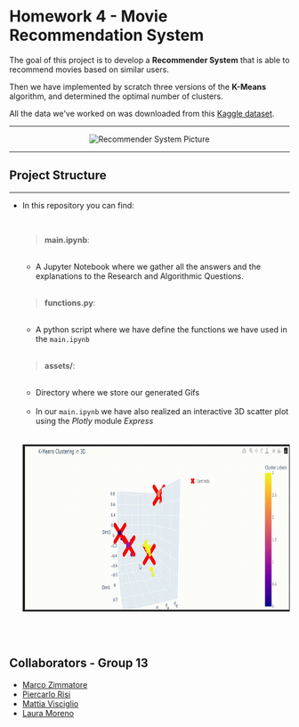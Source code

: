# **Homework 4 - Movie Recommendation System**

The goal of this project is to develop a **Recommender System** that is able to recommend movies based on similar users.

Then we have implemented by scratch three versions of the **K-Means** algorithm, and determined the optimal number of clusters.

All the data we've worked on was downloaded from this [Kaggle dataset](https://www.kaggle.com/datasets/grouplens/movielens-20m-dataset?select=rating.csv).
___
<div style="text-align: center;">
  <img src="https://camo.githubusercontent.com/6ec1c674287af1e3a36028abbce44d4a011f48e37c612e98be29ac1c5e339617/68747470733a2f2f6d6f7669656c656e732e6f72672f696d616765732f736974652f6d61696e2d73637265656e2e706e67" alt="Recommender System Picture"/>
</div> 

____

## **Project Structure**
___
- In this repository you can find:

    <br>


  > __main.ipynb__:
  
    <br>

    
    - A Jupyter Notebook where we gather all the answers and the explanations to the Research and Algorithmic Questions.
 
    <br>
     
  > __functions.py__:
    
    <br>

    - A python script where we have define the functions we have used in the `main.ipynb`
    
    <br>

  > __assets/__:

    <br>

    - Directory where we store our generated Gifs

    <br>

  - In our `main.ipynb` we have also realized an interactive 3D scatter plot using the *Plotly* module *Express*
   <br><br><br>
  <div align="center">
  <img src="assets/3DScatterPlot.gif" alt="Video GIF" width = "600" height = "300">
</div>
 <br><br>



## **Collaborators - Group 13**
- [Marco Zimmatore](https://github.com/zimmy11)
- [Piercarlo Risi](https://github.com/PierSerj)
- [Mattia Visciglio](https://github.com/MattiaV00)
- [Laura Moreno](https://github.com/lamorenod)
